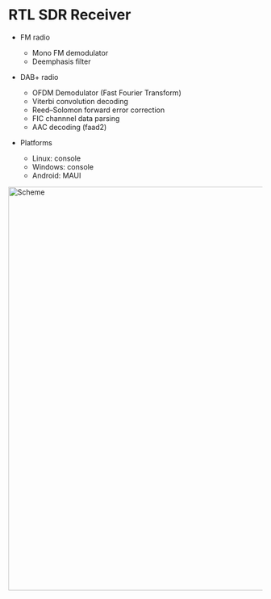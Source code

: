 # RTL SDR Receiver

- FM radio
  - Mono FM demodulator 
  - Deemphasis filter
  
- DAB+ radio
  - OFDM Demodulator (Fast Fourier Transform)
  - Viterbi convolution decoding
  - Reed–Solomon forward error correction  
  - FIC channnel data parsing
  - AAC decoding (faad2)  

- Platforms
	- Linux: console 
	- Windows: console 
	- Android: MAUI


<img src="https://raw.github.com/petrj/RTL-SDR-Receiver/master/DAB+Scheme.png" width="800" alt="Scheme"/>